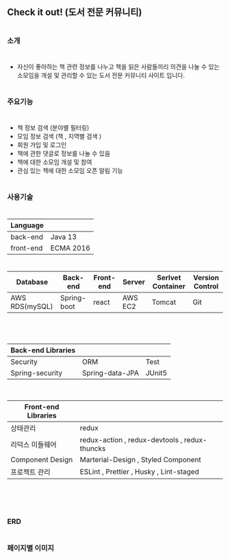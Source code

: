 ## Check it out!  (도서 전문 커뮤니티)



#
### 소개
#

- 자신이 좋아하는 책 관련 정보를 나누고 책을 읽은 사람들끼리 의견을 나눌 수 있는 소모임을  개설 및 관리할 수 있는 도서 전문 커뮤니티 사이트 입니다.


#
### 주요기능
#

- 책 정보 검색  (분야별 필터링)
- 모임 정보 검색  (책 , 지역별 검색 )
- 회원 가입 및 로그인
- 책에 관한 댓글로 정보를 나눌 수 있음
- 책에 대한 소모임 개설 및 참여
- 관심 있는 책에 대한 소모임 오픈  알림 기능

#
### 사용기술 
#
Language||
--|--
back-end | Java 13
front-end | ECMA 2016

#

Database|Back-end|Front-end|Server|Serlvet Container|Version Control
--|--|--|--|--|--
AWS RDS(mySQL)| Spring-boot | react | AWS EC2 | Tomcat | Git 

#

<br/>

Back-end Libraries|||
--|--|--
Security|ORM | Test
Spring-security | Spring-data-JPA  | JUnit5


<br/>

Front-end Libraries||
--|--  
상태관리|redux
리덕스 미들웨어 |  redux-action , redux-devtools , redux-thuncks   
Component Design | Marterial-Design , Styled Component
프로젝트 관리| ESLint , Prettier , Husky , Lint-staged


<br/>
<br/>

#
### ERD
#

#
### 페이지별 이미지
#

